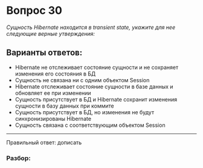 # Вопрос 30
_Сущность Hibernate находится в transient state, укажите для нее следующие верные утверждения:_

## Варианты ответов:

- Hibernate не отслеживает состояние сущности и не сохраняет изменения его состояния в БД
- Сущность не связана ни с одним объектом Session
- Hibernate отслеживает состояние сущности в базе данных и обновляет ее при изменении
- Сущность присутствует в БД и Hibernate сохранит изменения сущности в базу данных при коммите
- Сущность присутствует в БД, но изменения не будут синхронизированы Hibernate
- Сущность связана с соответствующим объектом Session

___

Правильный ответ: дописать

### Разбор: